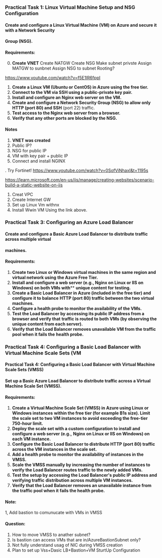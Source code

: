### Practical Task 1: Linux Virtual Machine Setup and NSG Configuration
#### Create and configure a Linux Virtual Machine (VM) on Azure and secure it with a Network Security
#### Group (NSG).
#### Requirements:
0. **Create VNET**
Create NATGW
Create NSG
Make subnet privste
Assign MATGW to sunbnet
Assign NSG to subnet
Rooting? 

https://www.youtube.com/watch?v=f5E1lR6fppI

1. **Create a Linux VM (Ubuntu or CentOS) in Azure using the free tier.**
2. **Connect to the VM via SSH using a public-private key pair.**
3. **Install and configure an Nginx web server on the VM.**
4. **Create and configure a Network Security Group (NSG) to allow only HTTP (port 80) and SSH**
(port 22) traffic.
5. **Test access to the Nginx web server from a browser.**
6. **Verify that any other ports are blocked by the NSG.**

#### Notes
1. **VNET was created**
2. Public IP?
3. NSG for public IP
4. VM with key pair + public IP
5. Connect and install NGINX

. Try Fortinet!
https://www.youtube.com/watch?v=0SofViNhaxI&t=1195s


https://learn.microsoft.com/en-us/iis/manage/creating-websites/scenario-build-a-static-website-on-iis

1. Creat VPC
2. Create Internet GW
3. Set up Linux Vm withnx
4. Install Wwin VM Using the link above.

### Practical Task 3: Configuring an Azure Load Balancer
#### Create and configure a Basic Azure Load Balancer to distribute traffic across multiple virtual
#### machines.
#### Requirements:
1. **Create two Linux or Windows virtual machines in the same region and virtual network using**
**the Azure Free Tier.**
2. **Install and configure a web server (e.g., Nginx on Linux or IIS on Windows) on both VMs with****
**unique content for testing.**
3. **Create a Basic Load Balancer in Azure (included in the free tier) and configure it to balance**
**HTTP (port 80) traffic between the two virtual machines.**
4. **Configure a health probe to monitor the availability of the VMs.**
5. **Test the Load Balancer by accessing its public IP address from a browser and verify that**
**traffic is routed to both VMs (by observing the unique content from each server).**
6. **Verify that the Load Balancer removes unavailable VM from the traffic pool when it fails the**
**health probe.**


### Practical Task 4: Configuring a Basic Load Balancer with Virtual Machine Scale Sets (VM
#### Practical Task 4: Configuring a Basic Load Balancer with Virtual Machine Scale Sets (VMSS)
#### Set up a Basic Azure Load Balancer to distribute traffic across a Virtual Machine Scale Set (VMSS).
#### Requirements:
1. **Create a Virtual Machine Scale Set (VMSS) in Azure using Linux or Windows instances**
**within the free tier (for example B1s size). Limit the scale set to two VM instances to avoid**
**exceeding the free-tier 750-hour limit.**
2. **Deploy the scale set with a custom configuration to install and configure a web server (e.g.,**
**Nginx on Linux or IIS on Windows) on each VM instance.**
3. **Configure the Basic Load Balancer to distribute HTTP (port 80) traffic across the VM**
**instances in the scale set.**
4. **Add a health probe to monitor the availability of instances in the VMSS.**
5. **Scale the VMSS manually by increasing the number of instances to verify the Load Balancer**
**routes traffic to the newly added VMs.**
6. **Test the setup by accessing the Load Balancer's public IP address and verifying traffic**
**distribution across multiple VM instances.**
7. **Verify that the Load Balancer removes an unavailable instance from the traffic pool when it**
**fails the health probe.**


#### Note:
1, Add bastion to comunucate with VMs in VMSS

#### Question:
1. How to move VMSS to anather subnet?
2. Is bastion can access VMs that are in/AzureBastionSubnet only?
3. Not fully understand usag of NIC during VMSS creation
4. Plan to set up Vss+Dasic LB+Bastion+VM SturtUp Configuration
